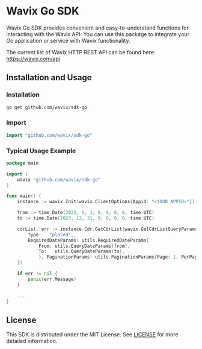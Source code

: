 # Wavix Go SDK

Wavix Go SDK provides convenient and easy-to-understand functions for interacting with the Wavix API. You can use this package to integrate your Go application or service with Wavix functionality.

The current list of Wavix HTTP REST API can be found here: https://wavix.com/api

## Installation and Usage

### Installation

```sh
go get github.com/wavix/sdk-go
```

### Import

```go
import "github.com/wavix/sdk-go"
```

### Typical Usage Example

```go
package main

import (
    wavix "github.com/wavix/sdk-go"
)

func main() {
    instance := wavix.Init(wavix.ClientOptions{Appid: "<YOUR APPID>"})

    from := time.Date(2023, 6, 1, 0, 0, 0, 0, time.UTC)
    to := time.Date(2023, 12, 31, 0, 0, 0, 0, time.UTC)

    cdrList, err := instance.Cdr.GetCdrList(wavix.GetCdrListQueryParams{
        Type:   "placed",
        RequiredDateParams: utils.RequiredDateParams{
            From: utils.QueryDateParams(from),
            To:   utils.QueryDateParams(to),
            }, PaginationParams: utils.PaginationParams{Page: 1, PerPage: 5}
    })

    if err != nil {
        panic(err.Message)
    }

    ...
}
```

## License

This SDK is distributed under the MIT License. See [LICENSE](./LICENSE) for more detailed information.
